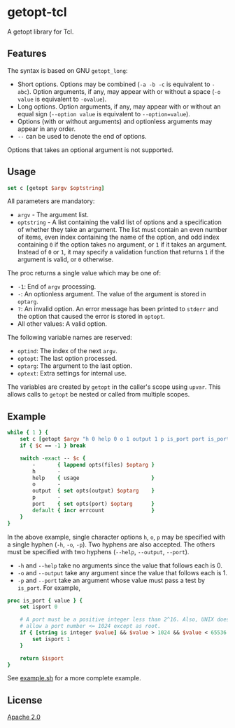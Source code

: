 # getopt-tcl
A getopt library for Tcl.


## Features

The syntax is based on GNU `getopt_long`:

- Short options. Options may be combined (`-a -b -c` is equivalent to `-abc`).
  Option arguments, if any, may appear with or without a space (`-o value` is
  equivalent to `-ovalue`).
- Long options. Option arguments, if any, may appear with or without an equal sign
  (`--option value` is equivalent to `--option=value`).
- Options (with or without arguments) and optionless arguments may appear in
  any order.
- `--` can be used to denote the end of options.

Options that takes an optional argument is not supported.


## Usage
```tcl
set c [getopt $argv $optstring]
```

All parameters are mandatory:
- `argv` - The argument list.
- `optstring` - A list containing the valid list of options and a specification
  of whether they take an argument. The list must contain an even number of
  items, even index containing the name of the option, and odd index containing
  `0` if the option takes no argument, or `1` if it takes an argument. Instead of
  `0` or `1`, it may specify a validation function that returns `1` if the
  argument is valid, or `0` otherwise.

The proc returns a single value which may be one of:
- `-1`: End of `argv` processing.
- `-`: An optionless argument. The value of the argument is stored in `optarg`.
- `?`: An invalid option. An error message has been printed to `stderr` and the
  option that caused the error is stored in `optopt`.
- All other values: A valid option.

The following variable names are reserved:
- `optind`: The index of the next `argv`.
- `optopt`: The last option processed.
- `optarg`: The argument to the last option.
- `optext`: Extra settings for internal use.

The variables are created by `getopt` in the caller's scope using `upvar`. This
allows calls to `getopt` be nested or called from multiple scopes.


## Example
```tcl
while { 1 } {
    set c [getopt $argv "h 0 help 0 o 1 output 1 p is_port port is_port"]
    if { $c == -1 } break

    switch -exact -- $c {
        -       { lappend opts(files) $optarg }
        h       -
        help    { usage                       }
        o       -
        output  { set opts(output) $optarg    }
        p       -
        port    { set opts(port) $optarg      }
        default { incr errcount               }
    }
}
```

In the above example, single character options `h`, `o`, `p` may be specified with a single hyphen (`-h`, `-o`, `-p`). Two hyphens are also accepted. The others must be specified with two hyphens (`--help`, `--output`, `--port`).

- `-h` and `--help` take no arguments since the value that follows each is 0.
- `-o` and `--output` take any argument since the value that follows each is 1.
- `-p` and `--port` take an argument whose value must pass a test by `is_port`. For example,

```tcl
proc is_port { value } {
    set isport 0

    # A port must be a positive integer less than 2^16. Also, UNIX doesn't
    # allow a port number <= 1024 except as root.
    if { [string is integer $value] && $value > 1024 && $value < 65536 } {
        set isport 1
    }

    return $isport
}
```

See [example.sh] for a more complete example.


## License

[Apache 2.0]


[example.sh]: <https://github.com/markuskimius/getopt-tcl/blob/master/test/example.sh>
[Apache 2.0]: <https://github.com/markuskimius/getopt-tcl/blob/master/LICENSE>

